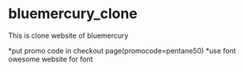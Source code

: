 # bluemercury_clone
This is clone website of bluemercury

*put promo code in checkout page(promocode=pentane50)
*use font owesome website for font

